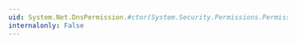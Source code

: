 ```yaml
---
uid: System.Net.DnsPermission.#ctor(System.Security.Permissions.PermissionState)
internalonly: False
---
```

